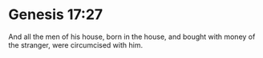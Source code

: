 # Genesis 17:27

And all the men of his house, born in the house, and bought with money of the stranger, were circumcised with him.